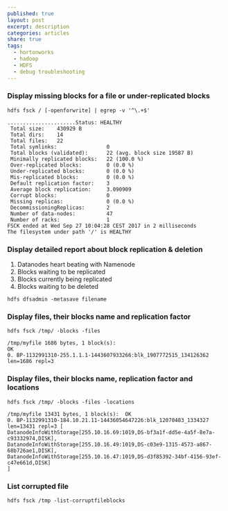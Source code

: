 ```yaml
---
published: true
layout: post
excerpt: description
categories: articles
share: true
tags:
  - hortonworks
  - hadoop
  - HDFS
  - debug troubleshooting
---
```

### Display missing blocks for a file or under-replicated blocks
```shell
hdfs fsck / [-openforwrite] | egrep -v '^\.+$' 

......................Status: HEALTHY
 Total size:    430929 B
 Total dirs:    14
 Total files:   22
 Total symlinks:                0
 Total blocks (validated):      22 (avg. block size 19587 B)
 Minimally replicated blocks:   22 (100.0 %)
 Over-replicated blocks:        0 (0.0 %)
 Under-replicated blocks:       0 (0.0 %)
 Mis-replicated blocks:         0 (0.0 %)
 Default replication factor:    3
 Average block replication:     3.090909
 Corrupt blocks:                0
 Missing replicas:              0 (0.0 %)
 DecommissioningReplicas:       2
 Number of data-nodes:          47
 Number of racks:               1
FSCK ended at Wed Sep 27 10:04:28 CEST 2017 in 2 milliseconds
The filesystem under path '/' is HEALTHY
```

### Display detailed report about block replication & deletion
1. Datanodes heart beating with Namenode
2. Blocks waiting to be replicated
3. Blocks currently being replicated
4. Blocks waiting to be deleted

```shell 
hdfs dfsadmin -metasave filename
```

### Display files, their blocks name and replication factor
```shell
hdfs fsck /tmp/ -blocks -files

/tmp/myfile 1686 bytes, 1 block(s):
OK
0. BP-1132991310-255.1.1.1-1443607933266:blk_1907772515_134126362 len=1686 repl=3
```

### Display files, their blocks name, replication factor and locations
```shell
hdfs fsck /tmp/ -blocks -files -locations

/tmp/myfile 13431 bytes, 1 block(s):  OK
0. BP-1132991310-184.10.21.11-14436054647226:blk_12070483_1334327 len=13431 repl=3 [
DatanodeInfoWithStorage[255.10.16.69:1019,DS-bf3a1f-dd5e-4a5f-8e7a-c93332974,DISK],
DatanodeInfoWithStorage[255.10.16.49:1019,DS-c03e9-1315-4573-a867-68b726ae1,DISK], 
DatanodeInfoWithStorage[255.10.16.47:1019,DS-d3f85392-34bf-4156-93ef-c47e661d,DISK]
]
```

### List corrupted file
```shell
hdfs fsck /tmp -list-corruptfileblocks
```


